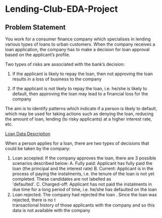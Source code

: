 # Lending-Club-EDA-Project

## Problem Statement 

You work for a consumer finance company which specialises in lending various types of loans to urban customers. When the company receives a loan application, the company has to make a decision for loan approval based on the applicant’s profile. 

Two types of risks are associated with the bank’s decision:

1. If the applicant is likely to repay the loan, then not approving the loan results in a loss of business to the company

2. If the applicant is not likely to repay the loan, i.e. he/she is likely to default, then approving the loan may lead to a financial loss for the company

The aim is to identify patterns which indicate if a person is likely to default, which may be used for taking actions such as denying the loan, reducing the amount of loan, lending (to risky applicants) at a higher interest rate, etc.

[Loan Data Description](Loan_image.png)

When a person applies for a loan, there are two types of decisions that could be taken by the company:

1. Loan accepted: If the company approves the loan, there are 3 possible scenarios described below:
   A. Fully paid: Applicant has fully paid the loan (the principal and the interest rate)
   B. Current: Applicant is in the process of paying the instalments, i.e. the tenure of the loan is not yet completed. These candidates are not labelled as    
      'defaulted'.
   C. Charged-off: Applicant has not paid the instalments in due time for a long period of time, i.e. he/she has defaulted on the loan
2. Loan rejected: The company had rejected the loan . Since the loan was rejected, there is no t  
   transactional history of those applicants with the company and so this data is not available with the company 

